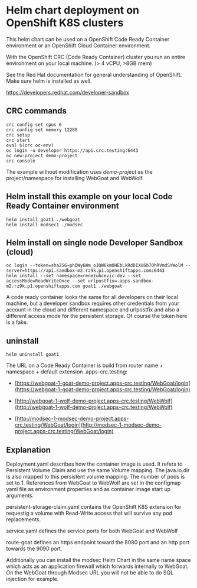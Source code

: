 # Helm chart deployment on OpenShift K8S clusters

This helm chart can be used on a OpenShift Code Ready Container environment or an OpenShift Cloud Container environment.

With the OpenShift CRC (Code Ready Container) cluster you run an entire environment on your local machine. (> 4 vCPU, >8GB mem)

See the Red Hat documentation for general understanding of OpenShift. Make sure helm is installed as well.

https://developers.redhat.com/developer-sandbox

## CRC commands

    crc config set cpus 6
    crc config set memory 12288
    crc setup
    crc start
    eval $(crc oc-env)
    oc login -u developer https://api.crc.testing:6443
    oc new-project demo-project
    crc console

The example without modification uses *demo-project* as the project/namespace for installing WebGoat and WebWolf.


## Helm install this example on your local Code Ready Container environment

    helm install goat1 ./webgoat
    helm install modsec1 ./modsec

## Helm install on single node Developer Sandbox (cloud)

    oc login --token=sha256~phDWy6Wm_oJQW6kmOHEbLkRdDIXU6b70hRVmdSYWolM --server=https://api.sandbox-m2.rz9k.p1.openshiftapps.com:6443 
    helm install --set namespace=renezubcevic-dev --set accessMode=ReadWriteOnce --set urlpostfix=.apps.sandbox-m2.rz9k.p1.openshiftapps.com goat1 ./webgoat

A code ready container looks the same for all developers on their local machine, but a developer sandbox requires other credentials from your account in the cloud and different namespace and urlpostfix and also a different access mode for the persistent storage.
Of course the token here is a fake.

## uninstall 

    helm uninstall goat1

The URL on a Code Ready Container is build from router name + namespace + default extension .apps-crc.testing:

+ [https://webgoat-1-goat-demo-project.apps-crc.testing/WebGoat/login](https://webgoat-1-goat-demo-project.apps-crc.testing/WebGoat/login)
+ [http://webgoat-1-wolf-demo-project.apps-crc.testing/WebWolf](http://webgoat-1-wolf-demo-project.apps-crc.testing/WebWolf)

+ [http://modsec-1-modsec-demo-project.apps-crc.testing/WebGoat/login](http://modsec-1-modsec-demo-project.apps-crc.testing/WebGoat/login)

## Explanation

Deployment.yaml describes how the container image is used. It refers to Persistent Volume Claim and use the same Volume mapping. 
The java.io.dir is also mapped to this persistent volume mapping. The number of pods is set to 1. References from WebGoat to WebWolf are set in the configmap yaml file as environment properties and as container image start up arguments.

persistent-storage-claim.yaml contains the OpenShift K8S extension for requestig a volume with Read-Write access that will survive any pod replacements.

service.yaml defines the service ports for both WebGoat and WebWolf

route-goat defines an https endpoint toward the 8080 port and an http port towards the 9090 port.

Additionally you can install the modsec Helm Chart in the same name space which acts as an application firewall which forwards internally to WebGoat. On the WebGoat through Modsec URL you will not be able to do SQL injection for example.
